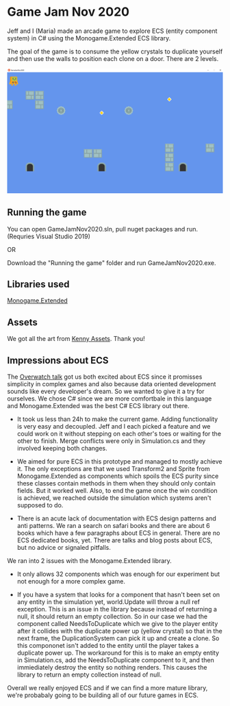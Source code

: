 # Game Jam Nov 2020

Jeff and I (Maria) made an arcade game to explore ECS (entity component system) in C# using the Monogame.Extended ECS library. 

The goal of the game is to consume the yellow crystals to duplicate yourself and then use the walls to position each clone on a door. There are 2 levels.

<img src="./level2.PNG">

## Running the game

You can open GameJamNov2020.sln, pull nuget packages and run. (Requries Visual Studio 2019)

OR

Download the "Running the game" folder and run GameJamNov2020.exe.

## Libraries used

[Monogame.Extended](https://github.com/craftworkgames/MonoGame.Extended)

## Assets

We got all the art from [Kenny Assets](https://www.kenney.nl/assets/simplified-platformer-pack). Thank you!

## Impressions about ECS

The [Overwatch talk](https://www.youtube.com/watch?v=W3aieHjyNvw&feature=youtu.be&ab_channel=GDC) got us both excited about ECS since it promisses simplicity in complex games and also because data oriented development sounds like every developer's dream. So we wanted to give it a try for ourselves. We chose C# since we are more comfortbale in this language and Monogame.Extended was the best C# ECS library out there.

* It took us less than 24h to make the current game. Adding functionality is very easy and decoupled. Jeff and I each picked a feature and we could work on it without stepping on each other's toes or waiting for the other to finish. Merge conflicts were only in Simulation.cs and they involved keeping both changes.

* We aimed for pure ECS in this prototype and managed to mostly achieve it. The only exceptions are that we used Transform2 and Sprite from Monogame.Extended as components which spoils the ECS purity since these classes contain methods in them when they should only contain fields. But it worked well. Also, to end the game once the win condition is achieved, we reached outside the simulation which systems aren't supposed to do.

* There is an acute lack of documentation with ECS design patterns and anti patterns. We ran a search on safari books and there are about 6 books which have a few paragraphs about ECS in general. There are no ECS dedicated books, yet. There are talks and blog posts about ECS, but no advice or signaled pitfalls.

We ran into 2 issues with the Monogame.Extended library.

* It only allows 32 components which was enough for our experiment but not enough for a more complex game.

* If you have a system that looks for a component that hasn't been set on any entity in the simulation yet, world.Update will throw a null ref exception. This is an issue in the library because instead of returning a null, it should return an empty collection. So in our case we had the component called NeedsToDuplicate which we give to the player entity after it collides with the duplicate power up (yellow crystal) so that in the next frame, the DuplicationSystem can pick it up and create a clone. So this compononet isn't added to the entity until the player takes a duplicate power up. The workaround for this is to make an empty entity in Simulation.cs, add the NeedsToDuplicate component to it, and then immiediately destroy the entity so nothing renders. This causes the library to return an empty collection instead of null.

Overall we really enjoyed ECS and if we can find a more mature library, we're probabaly going to be building all of our future games in ECS. 

